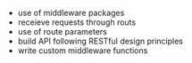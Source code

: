 

- use of middleware packages
- receieve requests through routs
- use of route parameters
- build API following RESTful design principles
- write custom middleware functions